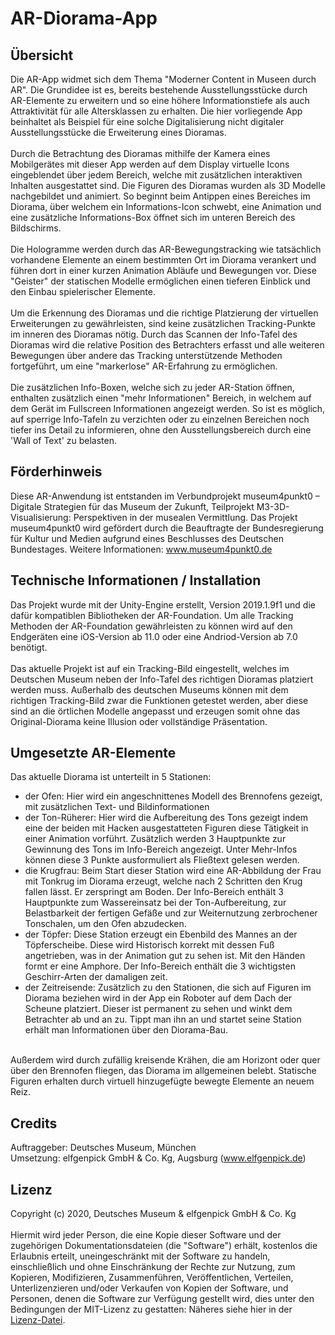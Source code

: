 # AR-Diorama-App

## Übersicht

Die AR-App widmet sich dem Thema "Moderner Content in Museen durch AR". Die Grundidee ist es, bereits bestehende Ausstellungsstücke durch AR-Elemente zu erweitern und so eine höhere Informationstiefe als auch Attraktivität für alle Altersklassen zu erhalten. Die hier vorliegende App beinhaltet als Beispiel für eine solche Digitalisierung nicht digitaler Ausstellungsstücke die Erweiterung eines Dioramas. <br><br> Durch die Betrachtung des Dioramas mithilfe der Kamera eines Mobilgerätes mit dieser App werden auf dem Display virtuelle Icons eingeblendet über jedem Bereich, welche mit zusätzlichen interaktiven Inhalten ausgestattet sind. Die Figuren des Dioramas wurden als 3D Modelle nachgebildet und animiert. So beginnt beim Antippen eines Bereiches im Diorama, über welchem ein Informations-Icon schwebt, eine Animation und eine zusätzliche Informations-Box öffnet sich im unteren Bereich des Bildschirms. <br><br> Die Hologramme werden durch das AR-Bewegungstracking wie tatsächlich vorhandene Elemente an einem bestimmten Ort im Diorama verankert und führen dort in einer kurzen Animation Abläufe und Bewegungen vor. Diese "Geister" der statischen Modelle ermöglichen einen tieferen Einblick und den Einbau spielerischer Elemente.<br><br>Um die Erkennung des Dioramas und die richtige Platzierung der virtuellen Erweiterungen zu gewährleisten, sind keine zusätzlichen Tracking-Punkte im inneren des Dioramas nötig. Durch das Scannen der Info-Tafel des Dioramas wird die relative Position des Betrachters erfasst und alle weiteren Bewegungen über andere das Tracking unterstützende Methoden fortgeführt, um eine "markerlose" AR-Erfahrung zu ermöglichen.<br><br> Die zusätzlichen Info-Boxen, welche sich zu jeder AR-Station öffnen, enthalten zusätzlich einen "mehr Informationen" Bereich, in welchem auf dem Gerät im Fullscreen Informationen angezeigt werden. So ist es möglich, auf sperrige Info-Tafeln zu verzichten oder zu einzelnen Bereichen noch tiefer ins Detail zu informieren, ohne den Ausstellungsbereich durch eine 'Wall of Text' zu belasten.

## Förderhinweis

Diese AR-Anwendung ist entstanden im Verbundprojekt museum4punkt0 – Digitale Strategien für das Museum der Zukunft, Teilprojekt M3-3D-Visualisierung: Perspektiven in der musealen Vermittlung. Das Projekt museum4punkt0 wird gefördert durch die Beauftragte der Bundesregierung für Kultur und Medien aufgrund eines Beschlusses des Deutschen Bundestages. Weitere Informationen: www.museum4punkt0.de

## Technische Informationen / Installation

Das Projekt wurde mit der Unity-Engine erstellt, Version 2019.1.9f1 und die dafür kompatiblen Bibliotheken der AR-Foundation. Um alle Tracking Methoden der AR-Foundation gewährleisten zu können wird auf den Endgeräten eine iOS-Version ab 11.0 oder eine Andriod-Version ab 7.0 benötigt. <br><br> Das aktuelle Projekt ist auf ein Tracking-Bild eingestellt, welches im Deutschen Museum neben der Info-Tafel des richtigen Dioramas platziert werden muss. Außerhalb des deutschen Museums können mit dem richtigen Tracking-Bild zwar die Funktionen getestet werden, aber diese sind an die örtlichen Modelle angepasst und erzeugen somit ohne das Original-Diorama keine Illusion oder vollständige Präsentation.<br>

## Umgesetzte AR-Elemente

Das aktuelle Diorama ist unterteilt in 5 Stationen:
- der Ofen: Hier wird ein angeschnittenes Modell des Brennofens gezeigt, mit zusätzlichen Text- und Bildinformationen
- der Ton-Rüherer: Hier wird die Aufbereitung des Tons gezeigt indem eine der beiden mit Hacken ausgestatteten Figuren diese Tätigkeit in einer Animation vorführt. Zusätzlich werden 3 Hauptpunkte zur Gewinnung des Tons im Info-Bereich angezeigt. Unter Mehr-Infos können diese 3 Punkte ausformuliert als Fließtext gelesen werden.
- die Krugfrau: Beim Start dieser Station wird eine AR-Abbildung der Frau mit Tonkrug im Diorama erzeugt, welche nach 2 Schritten den Krug fallen lässt. Er zerspringt am Boden. Der Info-Bereich enthält 3 Hauptpunkte zum Wassereinsatz bei der Ton-Aufbereitung, zur Belastbarkeit der fertigen Gefäße und zur Weiternutzung zerbrochener Tonschalen, um den Ofen abzudecken.
- der Töpfer: Diese Station erzeugt ein Ebenbild des Mannes an der Töpferscheibe. Diese wird Historisch korrekt mit dessen Fuß angetrieben, was in der Animation gut zu sehen ist. Mit den Händen formt er eine Amphore. Der Info-Bereich enthält die 3 wichtigsten Geschirr-Arten der damaligen zeit.
- der Zeitreisende: Zusätzlich zu den Stationen, die sich auf Figuren im Diorama beziehen wird in der App ein Roboter auf dem Dach der Scheune platziert. Dieser ist permanent zu sehen und winkt dem Betrachter ab und an zu. Tippt man ihn an und startet seine Station erhält man Informationen über den Diorama-Bau.
<br>
Außerdem wird durch zufällig kreisende Krähen, die am Horizont oder quer über den Brennofen fliegen, das Diorama im allgemeinen belebt. Statische Figuren erhalten durch virtuell hinzugefügte bewegte Elemente an neuem Reiz.

## Credits

Auftraggeber: Deutsches Museum, München <br>
Umsetzung: elfgenpick GmbH & Co. Kg, Augsburg (www.elfgenpick.de)

## Lizenz

Copyright (c) 2020, Deutsches Museum & elfgenpick GmbH & Co. Kg </br></br>
Hiermit wird jeder Person, die eine Kopie dieser Software und der zugehörigen Dokumentationsdateien (die "Software") erhält, kostenlos die Erlaubnis erteilt, uneingeschränkt mit der Software zu handeln, einschließlich und ohne Einschränkung der Rechte zur Nutzung, zum Kopieren, Modifizieren, Zusammenführen, Veröffentlichen, Verteilen, Unterlizenzieren und/oder Verkaufen von Kopien der Software, und Personen, denen die Software zur Verfügung gestellt wird, dies unter den Bedingungen der MIT-Lizenz zu gestatten: Näheres siehe hier in der <a href="https://github.com/museum4punkt0/AR-Diorama-App/blob/master/LICENSE">Lizenz-Datei</a>.

